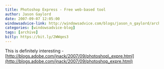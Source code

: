 ```yaml
---
title: Photoshop Express - Free web-based tool
author: Jason Gaylord
date: 2007-09-07 12:05:00
windowsadvice-link: http://windowsadvice.com/blogs/jason_n_gaylord/archive/2007/09/07/Photoshop-Express-_2D00_-Free-web_2D00_based-tool.aspx
categories: [windowsadvice-blog]
tags: [archive]
bitly: https://bit.ly/2WWqes3
---
```


This is definitely interesting - [http://blogs.adobe.com/jnack/2007/09/photoshop\_expre.html](http://blogs.adobe.com/jnack/2007/09/photoshop_expre.html)
